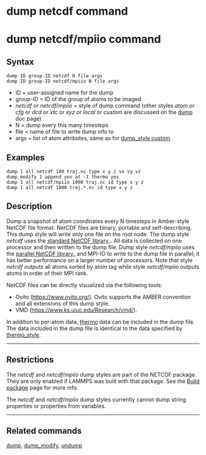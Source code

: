# dump netcdf command

# dump netcdf/mpiio command

## Syntax

    dump ID group-ID netcdf N file args
    dump ID group-ID netcdf/mpiio N file args

-   ID = user-assigned name for the dump
-   group-ID = ID of the group of atoms to be imaged
-   *netcdf* or *netcdf/mpiio* = style of dump command (other styles
    *atom* or *cfg* or *dcd* or *xtc* or *xyz* or *local* or *custom*
    are discussed on the [dump](dump) doc page)
-   N = dump every this many timesteps
-   file = name of file to write dump info to
-   args = list of atom attributes, same as for [dump_style
    custom](dump)

## Examples

``` LAMMPS
dump 1 all netcdf 100 traj.nc type x y z vx vy vz
dump_modify 1 append yes at -1 thermo yes
dump 1 all netcdf/mpiio 1000 traj.nc id type x y z
dump 1 all netcdf 1000 traj.*.nc id type x y z
```

## Description

Dump a snapshot of atom coordinates every N timesteps in Amber-style
NetCDF file format. NetCDF files are binary, portable and
self-describing. This dump style will write only one file on the root
node. The dump style *netcdf* uses the [standard NetCDF
library](https://www.unidata.ucar.edu/software/netcdf/)\_. All data is
collected on one processor and then written to the dump file. Dump style
*netcdf/mpiio* uses the [parallel NetCDF
library](https://trac.mcs.anl.gov/projects/parallel-netcdf/)\_ and
MPI-IO to write to the dump file in parallel; it has better performance
on a larger number of processors. Note that style *netcdf* outputs all
atoms sorted by atom tag while style *netcdf/mpiio* outputs atoms in
order of their MPI rank.

NetCDF files can be directly visualized via the following tools:

-   Ovito (<https://www.ovito.org/>). Ovito supports the AMBER
    convention and all extensions of this dump style.
-   VMD (<https://www.ks.uiuc.edu/Research/vmd/>).

In addition to per-atom data, [thermo](thermo) data can be included in
the dump file. The data included in the dump file is identical to the
data specified by [thermo_style](thermo_style).

------------------------------------------------------------------------

## Restrictions

The *netcdf* and *netcdf/mpiio* dump styles are part of the NETCDF
package. They are only enabled if LAMMPS was built with that package.
See the [Build package](Build_package) page for more info.

The *netcdf* and *netcdf/mpiio* dump styles currently cannot dump string
properties or properties from variables.

------------------------------------------------------------------------

## Related commands

[dump](dump), [dump_modify](dump_modify), [undump](undump)
